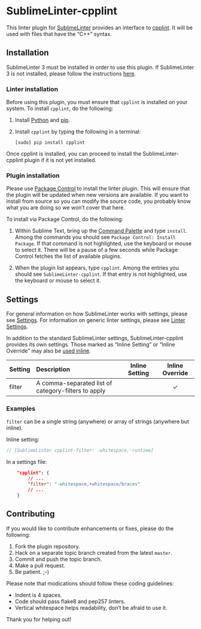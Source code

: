 SublimeLinter-cpplint
=========================

This linter plugin for [SublimeLinter](https://github.com/SublimeLinter/SublimeLinter3) provides an interface to [cpplint](https://pypi.python.org/pypi/cpplint). It will be used with files that have the “C++” syntax.

## Installation
SublimeLinter 3 must be installed in order to use this plugin. If SublimeLinter 3 is not installed, please follow the instructions [here](https://github.com/SublimeLinter/SublimeLinter.github.io/wiki/Installation).

### Linter installation
Before using this plugin, you must ensure that `cpplint` is installed on your system. To install `cpplint`, do the following:

1. Install [Python](http://python.org/download/) and [pip](http://www.pip-installer.org/en/latest/installing.html).

1. Install `cpplint` by typing the following in a terminal:
   ```
   [sudo] pip install cpplint
   ```

Once cpplint is installed, you can proceed to install the SublimeLinter-cpplint plugin if it is not yet installed.

### Plugin installation
Please use [Package Control](https://sublime.wbond.net/installation) to install the linter plugin. This will ensure that the plugin will be updated when new versions are available. If you want to install from source so you can modify the source code, you probably know what you are doing so we won’t cover that here.

To install via Package Control, do the following:

1. Within Sublime Text, bring up the [Command Palette](http://docs.sublimetext.info/en/sublime-text-3/extensibility/command_palette.html) and type `install`. Among the commands you should see `Package Control: Install Package`. If that command is not highlighted, use the keyboard or mouse to select it. There will be a pause of a few seconds while Package Control fetches the list of available plugins.

1. When the plugin list appears, type `cpplint`. Among the entries you should see `SublimeLinter-cpplint`. If that entry is not highlighted, use the keyboard or mouse to select it.

## Settings
For general information on how SublimeLinter works with settings, please see [Settings](https://github.com/SublimeLinter/SublimeLinter.github.io/wiki/Settings). For information on generic linter settings, please see [Linter Settings](https://github.com/SublimeLinter/SublimeLinter.github.io/wiki/Linter-Settings).

In addition to the standard SublimeLinter settings, SublimeLinter-cpplint provides its own settings. Those marked as “Inline Setting” or “Inline Override” may also be [used inline](https://github.com/SublimeLinter/SublimeLinter.github.io/wiki/Settings#inline-settings).

|Setting|Description|Inline Setting|Inline Override|
|:------|:----------|:------------:|:-------------:|
|filter|A comma-separated list of category-filters to apply| |&#10003;|

### Examples

``filter`` can be a single string (anywhere) or array of strings (anywhere but inline).

Inline setting:
```c++
// [SublimeLinter cpplint-filter: -whitespace,-runtime]
```

In a settings file:
```json
	"cpplint": {
		// ...
		"filter": "-whitespace,+whitespace/braces"
		// ...
	}
```

## Contributing
If you would like to contribute enhancements or fixes, please do the following:

1. Fork the plugin repository.
1. Hack on a separate topic branch created from the latest `master`.
1. Commit and push the topic branch.
1. Make a pull request.
1. Be patient.  ;-)

Please note that modications should follow these coding guidelines:

- Indent is 4 spaces.
- Code should pass flake8 and pep257 linters.
- Vertical whitespace helps readability, don’t be afraid to use it.

Thank you for helping out!
